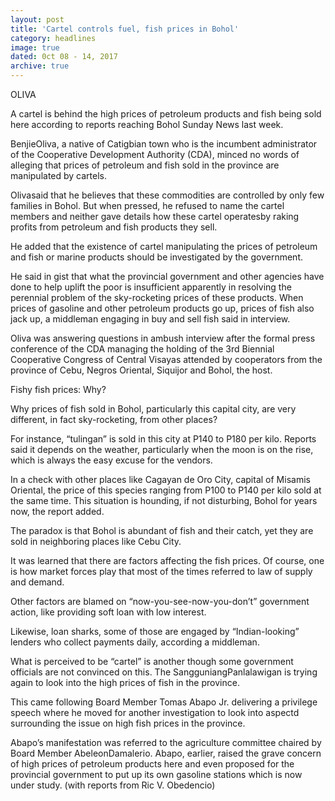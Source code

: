 ```yaml
---
layout: post
title: 'Cartel controls fuel, fish prices in Bohol'
category: headlines
image: true
dated: 0ct 08 - 14, 2017
archive: true
---
```


OLIVA

A cartel is behind the high prices of petroleum products and fish being sold here according to reports reaching Bohol Sunday News last week.

BenjieOliva, a native of Catigbian town who is the incumbent administrator of the Cooperative Development Authority (CDA), minced no words of alleging that prices of petroleum and fish sold in the province are manipulated by cartels.

Olivasaid that he believes that these commodities are controlled by only few families in Bohol.
But when pressed, he refused to name the cartel members and neither gave details how these cartel operatesby raking profits from petroleum and fish products they sell.

He added that the existence of cartel manipulating the prices of petroleum and fish or marine products should be investigated by the government.

He said in gist that what the provincial government and other agencies have done to help uplift the poor is insufficient apparently in resolving the perennial problem of the sky-rocketing prices of these products.
When prices of gasoline and other petroleum products go up, prices of fish also jack up, a middleman engaging in buy and sell fish said in interview.

Oliva was answering questions in ambush interview after the formal press conference of the CDA managing the holding of the 3rd Biennial Cooperative Congress of Central Visayas attended by cooperators from the province of Cebu, Negros Oriental, Siquijor and Bohol, the host.

Fishy fish prices: Why?

Why prices of fish sold in Bohol, particularly this capital city, are very different, in fact sky-rocketing, from other places?

For instance, “tulingan” is sold in this city at P140 to P180 per kilo. Reports said it depends on the weather, particularly when the moon is on the rise, which is always the easy excuse for the vendors.

In a check with other places like Cagayan de Oro City, capital of Misamis Oriental, the price of this species ranging from P100 to P140 per kilo sold at the same time. This situation is hounding, if not disturbing, Bohol for years now, the report added.

The paradox is that Bohol is abundant of fish and their catch, yet they are sold in neighboring places like Cebu City.

It was learned that there are factors affecting the fish prices. Of course, one is how market forces play that most of the times referred to law of supply and demand.

Other factors are blamed on “now-you-see-now-you-don’t” government action, like providing soft loan with low interest.

Likewise, loan sharks, some of those are engaged by “Indian-looking” lenders who collect payments daily, according a middleman.

What is perceived to be “cartel” is another though some government officials are not convinced on this.
The SangguniangPanlalawigan is trying again to look into the high prices of fish in the province.

This came following Board Member Tomas Abapo Jr. delivering a privilege speech where he moved for another investigation to look into aspectd surrounding the issue on high fish prices in the province.

Abapo’s manifestation was referred to the agriculture committee chaired by Board Member AbeleonDamalerio.
Abapo, earlier, raised the grave concern of high prices of petroleum products here and even proposed for the provincial government to put up its own gasoline stations which is now under study. (with reports from Ric V. Obedencio)